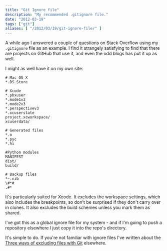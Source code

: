 ```yaml
---
title: "Git Ignore file"
description: "My recommended .gitignore file."
date: "2012-03-19"
tags: ["git"]
aliases: [ "/2012/03/19/git-ignore-file/" ]
---
```


A while ago I answered a couple of questions on Stack Overflow using my
`.gitignore` file as an example. I find it strangely satisfying to find that
there are projects on GitHub that use it, and even the odd blogs has put it up
as well.

I might as well have it on my own site:

```
# Mac OS X
*.DS_Store

# Xcode
*.pbxuser
*.mode1v3
*.mode2v3
*.perspectivev3
*.xcuserstate
project.xcworkspace/
xcuserdata/

# Generated files
*.o
*.pyc
*.hi

#Python modules
MANIFEST
dist/
build/

# Backup files
*~.nib
\#*#
.#*
```

It's particularly suited for Xcode. It excludes the workspace settings, which
also includes the breakpoints, so don't be surprised if they don't carry over in
clones. It also excludes the build schemes unless you mark them as shared.

I've got this as a global ignore file for my system - and if I'm going to push a
repository elsewhere I just copy it into the repo's directory.

It's simple to do. If you're not familiar with ignore files I've written about
the
[Three ways of excluding files with Git](http://365git.tumblr.com/post/519016351/three-ways-of-excluding-files)
elsewhere.
